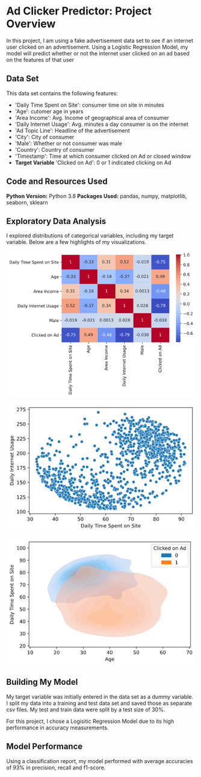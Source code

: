 # Ad Clicker Predictor: Project Overview

In this project, I am using a fake advertisement data set to see if an internet user clicked on an advertisement. Using a Logistic Regression Model, my model will predict whether or not the internet user clicked on an ad based on the features of that user 

## Data Set
This data set contains the following features:

* 'Daily Time Spent on Site': consumer time on site in minutes
* 'Age': cutomer age in years
* 'Area Income': Avg. Income of geographical area of consumer
* 'Daily Internet Usage': Avg. minutes a day consumer is on the internet
* 'Ad Topic Line': Headline of the advertisement
* 'City': City of consumer
* 'Male': Whether or not consumer was male
* 'Country': Country of consumer
* 'Timestamp': Time at which consumer clicked on Ad or closed window
* **Target Variable** 'Clicked on Ad': 0 or 1 indicated clicking on Ad

## Code and Resources Used
**Python Version:** Python 3.8
**Packages Used:** pandas, numpy, matplotlib, seaborn, sklearn

## Exploratory Data Analysis
I explored distributions of categorical variables, including my target variable. Below are a few highlights of my visualizations.

![Image 1](https://github.com/darienlizano/Ad_Clicker_Predictor/blob/main/ad_corr_plot.png)

![alt_text](https://github.com/darienlizano/Ad_Clicker_Predictor/blob/main/internet_plot.png)

![alt_text](https://github.com/darienlizano/Ad_Clicker_Predictor/blob/main/kde_dist.png)

## Building My Model
My target variable was initially entered in the data set as a dummy variable. I split my data into a training and test data set and saved those as separate csv files. My test and train data were split by a test size of 30%.

For this project, I chose a Logisitic Regression Model due to its high performance in accuracy measurements. 

## Model Performance 
Using a classification report, my model performed with average accuracies of 93% in precision, recall and f1-score.
